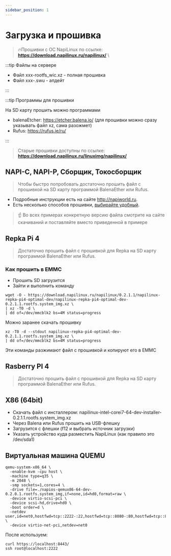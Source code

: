 ```yaml
---
sidebar_position: 1
---
```


# Загрузка и прошивка

> :fire:Прошивки с ОС NapiLinux по ссылке: **https://download.napilinux.ru/napilinux/** \


:::tip Файлы на сервере

- Файл xxx-rootfs_wic.xz - полная прошивка
- Файл xxx-.swu - апдейт

:::

:::tip Программы для прошивки

На SD карту прошить можно программами

- balenaEtcher: https://etcher.balena.io/ (для прошивки можно сразу указывать файл xz, сама разожмет)
- Rufus: https://rufus.ie/ru/

:::

> Старые прошивки доступны по ссылке: **https://download.napilinux.ru/linuximg/napilinux/**

<!-- ##  Краткие инструкции -->

## NAPI-C, NAPI-P, Сборщик, Токосборщик

> Чтобы быстро попробовать достаточно прошить файл с прошивкой на SD карту программой BalenaEther или Rufus.

- Подробные инструкции есть на сайте http://napiworld.ru.
- Есть несколько способов прошивки, [выбирайте удобный](https://napiworld.ru/software/category/%D0%BF%D1%80%D0%BE%D1%88%D0%B8%D0%B2%D0%BA%D0%B0-%D0%B1%D0%B5%D0%BA%D0%B0%D0%BF).

>:point_up: Во всех примерах конкретную версию файла смотрите на сайте скачиваний и поставляйте вместо приведенной в примере

## Repka Pi 4

>Достаточно прошить файл с прошивкой для Repka на SD карту программой BalenaEther или Rufus.

### Как прошить в EMMC

- Прошить SD загрузится
- Зайти и выполнить команду

```
wget -O - https://download.napilinux.ru/napilinux/0.2.1.1/napilinux-repka-pi4-optimal-dev/napilinux-repka-pi4-optimal-dev-0.2.1.1.rootfs.system_img.xz \
| xz -T0 -d \
| dd of=/dev/mmcblk2 bs=4M status=progress

```

Можно заранее скачать прошивку

```
xz -T0 -d --stdout napilinux-repka-pi4-optimal-dev-0.2.1.1.rootfs.system_img.xz \
| dd of=/dev/mmcblk2 bs=4M status=progress

```

Эти команды разжимают файл с прошивкой и копируют его в EMMC

## Rasberry PI 4

>Достаточно прошить файл с прошивкой для Repka на SD карту программой BalenaEther или Rufus.


## X86 (64bit)

- Скачать файл с инсталлером: napilinux-intel-corei7-64-dev-installer-0.2.1.1.rootfs.system_img.xz
- Через Balena или Rufus прошить на USB-флешку
- Загрузится с флешки (f12 и выбрать источник загрузки)
- Указать устройство куда разместить NapiLinux (как правило это /dev/sda1)

## Виртуальная машина QUEMU

```
qemu-system-x86_64 \
  -enable-kvm -cpu host \
  -machine type=q35 \
  -m 2048 \
  -smp sockets=1,cores=4 \
  -drive file=./napios-qemux86-64-dev-0.2.0.1.rootfs.system_img,if=none,id=hd0,format=raw \
  -device virtio-scsi-pci \
  -device scsi-hd,drive=hd0 \
  -boot order=d \
  -netdev user,id=net0,hostfwd=tcp::2222-:22,hostfwd=tcp::8080-:80,hostfwd=tcp::8443-:443 \
  -device virtio-net-pci,netdev=net0
```

После используем:

```
curl https://localhost:8443/
ssh root@localhost:2222
```
